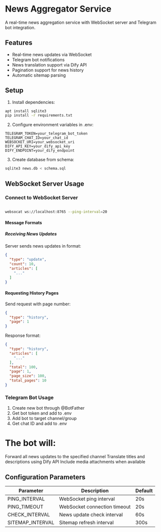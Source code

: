 # News Aggregator Service

A real-time news aggregation service with WebSocket server and Telegram bot integration.

## Features

- Real-time news updates via WebSocket
- Telegram bot notifications
- News translation support via Dify API
- Pagination support for news history
- Automatic sitemap parsing

## Setup

1. Install dependencies:

```bash
apt install sqlite3
pip install -r requirements.txt
```

2. Configure environment variables in .env:

```dotenv
TELEGRAM_TOKEN=your_telegram_bot_token
TELEGRAM_CHAT_ID=your_chat_id
WEBSOCKET_URI=your_websocket_uri
DIFY_API_KEY=your_dify_api_key  
DIFY_ENDPOINT=your_dify_endpoint
```

3. Create database from schema:

```bash
sqlite3 news.db < schema.sql
```

## WebSocket Server Usage

### Connect to WebSocket Server

```bash

websocat ws://localhost:8765 --ping-interval=20
```

#### Message Formats

##### Receiving News Updates

Server sends news updates in format:

```json
{
  "type": "update",
  "count": 10,
  "articles": [
    "..."
  ]
}
```

#### Requesting History Pages

Send request with page number:

```json
{
  "type": "history",
  "page": 1
}
```

Response format:

```json
{
  "type": "history",
  "articles": [
    "..."
  ],
  "total": 100,
  "page": 1,
  "page_size": 100,
  "total_pages": 10
}
```

### Telegram Bot Usage

1. Create new bot through @BotFather
2. Get bot token and add to .env
3. Add bot to target channel/group
4. Get chat ID and add to .env

# The bot will:

Forward all news updates to the specified channel
Translate titles and descriptions using Dify API
Include media attachments when available

## Configuration Parameters

| Parameter        | Description                  | Default |
|------------------|------------------------------|---------|
| PING_INTERVAL    | WebSocket ping interval      | 20s     |
| PING_TIMEOUT     | WebSocket connection timeout | 20s     |
| CHECK_INTERVAL   | News update check interval   | 60s     |
| SITEMAP_INTERVAL | Sitemap refresh interval     | 300s    |